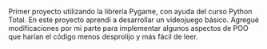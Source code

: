 Primer proyecto utilizando la librería Pygame, con ayuda del curso Python Total. En este proyecto aprendí a desarrollar un videojuego básico. Agregué modificaciones por mi parte para implementar algunos aspectos de POO que harían el código menos desprolijo y más fácil de leer.
